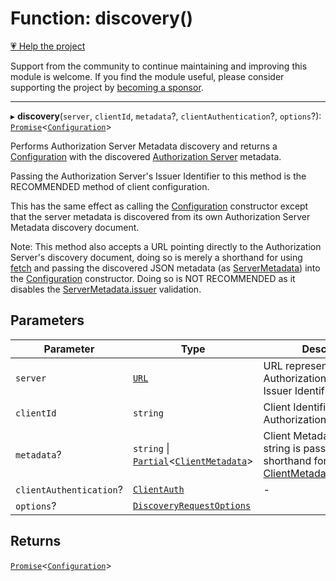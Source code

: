 # Function: discovery()

[💗 Help the project](https://github.com/sponsors/panva)

Support from the community to continue maintaining and improving this module is welcome. If you find the module useful, please consider supporting the project by [becoming a sponsor](https://github.com/sponsors/panva).

***

▸ **discovery**(`server`, `clientId`, `metadata`?, `clientAuthentication`?, `options`?): [`Promise`](https://developer.mozilla.org/docs/Web/JavaScript/Reference/Global_Objects/Promise)\<[`Configuration`](../classes/Configuration.md)\>

Performs Authorization Server Metadata discovery and returns a
[Configuration](../classes/Configuration.md) with the discovered
[Authorization Server](../interfaces/ServerMetadata.md) metadata.

Passing the Authorization Server's Issuer Identifier to this method is the
RECOMMENDED method of client configuration.

This has the same effect as calling the [Configuration](../classes/Configuration.md) constructor
except that the server metadata is discovered from its own Authorization
Server Metadata discovery document.

Note: This method also accepts a URL pointing directly to the Authorization
Server's discovery document, doing so is merely a shorthand for using
[fetch](https://developer.mozilla.org/docs/Web/API/Window/fetch) and passing the discovered JSON metadata (as
[ServerMetadata](../interfaces/ServerMetadata.md)) into the [Configuration](../classes/Configuration.md) constructor. Doing so is
NOT RECOMMENDED as it disables the [ServerMetadata.issuer](../interfaces/ServerMetadata.md#issuer) validation.

## Parameters

| Parameter | Type | Description |
| ------ | ------ | ------ |
| `server` | [`URL`](https://developer.mozilla.org/docs/Web/API/URL) | URL representation of the Authorization Server's Issuer Identifier |
| `clientId` | `string` | Client Identifier at the Authorization Server |
| `metadata`? | `string` \| [`Partial`](https://www.typescriptlang.org/docs/handbook/utility-types.html#partialtype)\<[`ClientMetadata`](../interfaces/ClientMetadata.md)\> | Client Metadata, when a string is passed in it is a shorthand for passing just [ClientMetadata.client\_secret](../interfaces/ClientMetadata.md#client_secret) |
| `clientAuthentication`? | [`ClientAuth`](../type-aliases/ClientAuth.md) | - |
| `options`? | [`DiscoveryRequestOptions`](../interfaces/DiscoveryRequestOptions.md) |  |

## Returns

[`Promise`](https://developer.mozilla.org/docs/Web/JavaScript/Reference/Global_Objects/Promise)\<[`Configuration`](../classes/Configuration.md)\>
